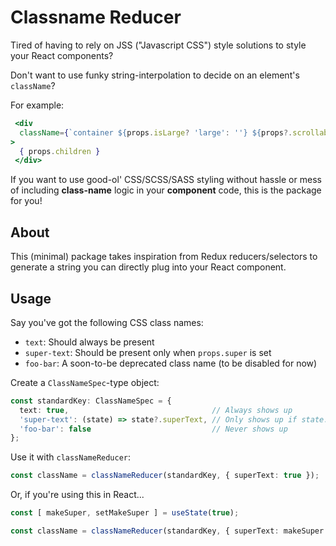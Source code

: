 # Classname Reducer

Tired of having to rely on JSS ("Javascript CSS") style solutions to style your React components?

Don't want to use funky string-interpolation to decide on an element's `className`?

For example:
```jsx
 <div 
  className={`container ${props.isLarge? 'large': ''} ${props?.scrollabe? 'scrollable': ''}`} 
>
  { props.children }
 </div>
```

If you want to use good-ol' CSS/SCSS/SASS styling without hassle or mess of including **class-name** logic in your **component** code, this is the package for you!

## About

This (minimal) package takes inspiration from Redux reducers/selectors to generate a string you can directly plug into your React component.

## Usage

Say you've got the following CSS class names:
- `text`: Should always be present
- `super-text`: Should be present only when `props.super` is set
- `foo-bar`: A soon-to-be deprecated class name (to be disabled for now)

Create a `ClassNameSpec`-type object:

```typescript
const standardKey: ClassNameSpec = {
  text: true,                                // Always shows up
  'super-text': (state) => state?.superText, // Only shows up if state.super is true/"truthy"
  'foo-bar': false                           // Never shows up
};
```

Use it with `classNameReducer`:
```typescript
const className = classNameReducer(standardKey, { superText: true });
```

Or, if you're using this in React...
```typescript
const [ makeSuper, setMakeSuper ] = useState(true);

const className = classNameReducer(standardKey, { superText: makeSuper });
```